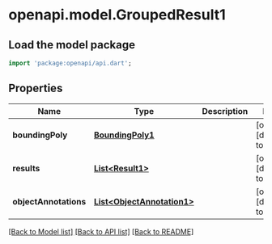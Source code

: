 # openapi.model.GroupedResult1

## Load the model package
```dart
import 'package:openapi/api.dart';
```

## Properties
Name | Type | Description | Notes
------------ | ------------- | ------------- | -------------
**boundingPoly** | [**BoundingPoly1**](BoundingPoly1.md) |  | [optional] [default to null]
**results** | [**List&lt;Result1&gt;**](Result1.md) |  | [optional] [default to []]
**objectAnnotations** | [**List&lt;ObjectAnnotation1&gt;**](ObjectAnnotation1.md) |  | [optional] [default to []]

[[Back to Model list]](../README.md#documentation-for-models) [[Back to API list]](../README.md#documentation-for-api-endpoints) [[Back to README]](../README.md)


